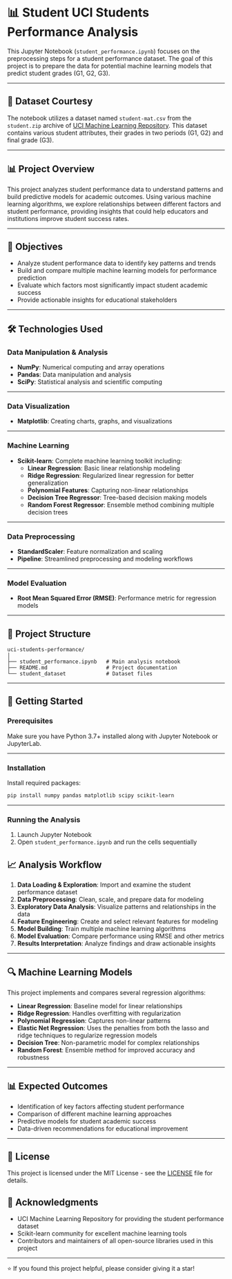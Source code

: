 # 📊 Student UCI Students Performance Analysis 

This Jupyter Notebook (`student_performance.ipynb`) focuses on the preprocessing steps for a student performance dataset. The goal of this project is to prepare the data for potential machine learning models that predict student grades (G1, G2, G3).

---
## 🫡 Dataset Courtesy 
The notebook utilizes a dataset named `student-mat.csv` from the `student.zip` archive of [UCI Machine Learning Repository](https://archive.ics.uci.edu/dataset/320/student+performance). This dataset contains various student attributes, their grades in two periods (G1, G2) and final grade (G3).

---
## 📊 Project Overview

This project analyzes student performance data to understand patterns and build predictive models for academic outcomes. Using various machine learning algorithms, we explore relationships between different factors and student performance, providing insights that could help educators and institutions improve student success rates.

---
## 🎯 Objectives

- Analyze student performance data to identify key patterns and trends
- Build and compare multiple machine learning models for performance prediction
- Evaluate which factors most significantly impact student academic success
- Provide actionable insights for educational stakeholders

---
## 🛠️ Technologies Used

### Data Manipulation & Analysis
- **NumPy**: Numerical computing and array operations
- **Pandas**: Data manipulation and analysis
- **SciPy**: Statistical analysis and scientific computing

---
### Data Visualization
- **Matplotlib**: Creating charts, graphs, and visualizations

---
### Machine Learning
- **Scikit-learn**: Complete machine learning toolkit including:
  - **Linear Regression**: Basic linear relationship modeling
  - **Ridge Regression**: Regularized linear regression for better generalization
  - **Polynomial Features**: Capturing non-linear relationships
  - **Decision Tree Regressor**: Tree-based decision making models
  - **Random Forest Regressor**: Ensemble method combining multiple decision trees

---
### Data Preprocessing
- **StandardScaler**: Feature normalization and scaling
- **Pipeline**: Streamlined preprocessing and modeling workflows

---
### Model Evaluation
- **Root Mean Squared Error (RMSE)**: Performance metric for regression models

---
## 📁 Project Structure

```
uci-students-performance/
│
├── student_performance.ipynb   # Main analysis notebook
├── README.md                   # Project documentation
└── student_dataset             # Dataset files
```

---
## 🚀 Getting Started

### Prerequisites

Make sure you have Python 3.7+ installed along with Jupyter Notebook or JupyterLab.

---
### Installation

Install required packages:
```bash
pip install numpy pandas matplotlib scipy scikit-learn
```

---
### Running the Analysis

1. Launch Jupyter Notebook
2. Open `student_performance.ipynb` and run the cells sequentially

## 📈 Analysis Workflow

1. **Data Loading & Exploration**: Import and examine the student performance dataset
2. **Data Preprocessing**: Clean, scale, and prepare data for modeling
3. **Exploratory Data Analysis**: Visualize patterns and relationships in the data
4. **Feature Engineering**: Create and select relevant features for modeling
5. **Model Building**: Train multiple machine learning algorithms
6. **Model Evaluation**: Compare performance using RMSE and other metrics
7. **Results Interpretation**: Analyze findings and draw actionable insights

---
## 🔍 Machine Learning Models

This project implements and compares several regression algorithms:

- **Linear Regression**: Baseline model for linear relationships
- **Ridge Regression**: Handles overfitting with regularization
- **Polynomial Regression**: Captures non-linear patterns
- **Elastic Net Regression**: Uses the penalties from both the lasso and ridge techniques to regularize regression models
- **Decision Tree**: Non-parametric model for complex relationships
- **Random Forest**: Ensemble method for improved accuracy and robustness

---
## 📊 Expected Outcomes

- Identification of key factors affecting student performance
- Comparison of different machine learning approaches
- Predictive models for student academic success
- Data-driven recommendations for educational improvement

---
## 📄 License

This project is licensed under the MIT License - see the [LICENSE](LICENSE) file for details.

## 🙏 Acknowledgments

- UCI Machine Learning Repository for providing the student performance dataset
- Scikit-learn community for excellent machine learning tools
- Contributors and maintainers of all open-source libraries used in this project

---

⭐ If you found this project helpful, please consider giving it a star!

